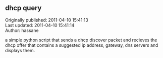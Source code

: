 ## dhcp query  
Originally published: 2011-04-10 15:41:13  
Last updated: 2011-04-10 15:41:14  
Author: hassane   
  
a simple python script that sends a dhcp discover packet and recieves the dhcp offer that contains a suggested ip address, gateway, dns servers and displays them.